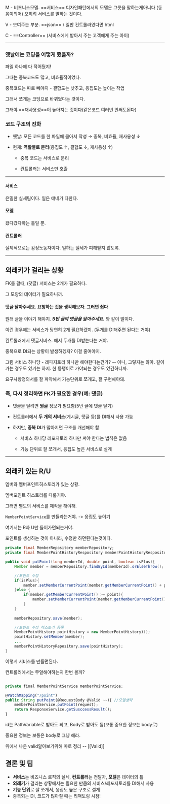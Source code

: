 M - 비즈니스모델. ==서비스==
	디자인패턴에서의 모델은 그릇을 말하는게아니다 (동음이의어)
	오히려 서비스를 말하는 것이다.

V - 보여주는 부분. ==json== / 일반 컨트롤러였다면 html

C - ==Controller== (서비스에게 받아서 주는 고객에게 주는 아이)

---

### 옛날에는 코딩을 어떻게 했을까?

파일 하나에 다 적어뒀지!

그때는 중복코드도 많고, 비효율적이었다.

중복코드는 따로 빼야지 - 결합도는 낮추고, 응집도는 높이는 작업

그래서 쪼개는 코딩으로 바뀌었다는 것이다.

그래야 ==재사용성==이 높아지는 것이다(같은코드 여러번 안써도된다)


### 코드 구조의 진화

- 옛날: 모든 코드를 한 파일에 몰아서 작성 → 중복, 비효율, 재사용성 ↓
    
- 현재: **역할별로 분리**(응집도 ↑, 결합도 ↓, 재사용성 ↑)
    
    - 중복 코드는 서비스로 분리
        
    - 컨트롤러는 서비스만 호출


---

#### 서비스
은밀한 실세팀이다. 일은 얘네가 다한다.


#### 모델
왔다갔다하는 틀일 뿐.


#### 컨트롤러
실제적으로는 감정노동자이다. 일하는 실세가 피해받지 않도록.

----

## 외래키가 걸리는 상황

FK를 걸때, (댓글) 서비스는 2개가 필요하다.

그 모양의 데이터가 필요하니까.


#### 댓글 달아주세요. 요청하는 것을 생각해보자. 그러면 쉽다

원래 글을 이야기 해야지. ***5번 글의 댓글을 달아주세요.*** 와 같이 말이다.

이런 경우에는 서비스가 당연히 2개 필요하겠지. (두개를 DI해주면 된다는 거야)

컨트롤러에서 댓글서비스. 해서 두개를 DI받는다는 거야.

중복으로 DI되는 상황이 발생하겠지? 이걸 줄여야지.

그럼 서비스 하나당 - 레파지토리 하나만 해야한다는건가?  -- 아니, 그렇지는 않아. 같이 가는 경우도 있기는 하지. 한 뭉탱이로 가야되는 경우도 있긴하니까. 

요구사항정의서를 잘 파악해서 기능단위로 쪼개고, 잘 구현해야돼.


### 즉, 다시 정리하면 FK가 필요한 경우(예: 댓글)

- 댓글을 달려면 **원글** 정보가 필요함(5번 글에 댓글 달기)
    
- 컨트롤러에서 **두 개의 서비스**(게시글, 댓글 등)를 DI해서 사용 가능
    
- 하지만, **중복 DI**가 많아지면 구조를 개선해야 함
    
    - 서비스 하나당 레포지토리 하나만 써야 한다는 법칙은 없음
        
    - 기능 단위로 잘 쪼개서, 응집도 높은 서비스로 설계


---

## 외래키 있는 R/U

멤버와 멤버포인트히스토리가 있는 상황.

멤버포인트 히스토리를 다룰거야.

그러면 별도의 서비스를 제작을 해야해. 

`MemberPointService`를 만들라는거야.  -> 응집도 높이기

여기서는 R과 U만 들어가면되는거야.

포인트를 생성하는 것이 아니라, 수정만 하면된다는것이다.

```java
private final MemberRepository memberRepository;
private final MemberPointHistoryRespository memberPointHistoryRespository;

public void putPoint(long memberId, double point, boolean isPlus){
	Member member = memberRepository.findById(memberId).orElseThrow();

	//포인트 수정
	if(isPlus){ 
		member.setMemberCurrentPoint(member.getMemberCurrentPoint() + point);
	}else {
		if(member.getMemberCurrentPoint() >= point){
			member.setMemberCurrentPoint(member.getMemberCurrentPoint() - point);
		}		
	}
	
	memberRepository.save(member);

	//포인트 수정 히스토리 등록
	MemberPointHistory pointHistory = new MemberPointHistory)();
	pointHistory.setMember(member);
	...
	memberPointHistoryRepository.save(pointHistory);
}
```


이렇게 서비스를 만들면된다.

컨트롤러에서는 무얼해야하는지 한번 볼까?

```js

private final MemberPointService memberPointService;

@PatchMapping("/point")
public String putPoint(@RequestBody @Valid ~~){ //모델생략
	memberPointService.putPoint(request);
	return ResponseService.getSusccessResult();
}


```

id는 PathVariable로 받아도 되고, Body로 받아도 됨(보통 중요한 정보는 body로)

중요한 정보는 보통은 body로 그냥 해라.

위에서 나온 valid알아보기위해 따로 정리 -- [[Valid]]




## 결론 및 팁

- **서비스**는 비즈니스 로직의 실세, **컨트롤러**는 전달자, **모델**은 데이터의 틀
- **외래키**가 걸리는 상황에서는 필요한 만큼의 서비스/레포지토리를 DI해서 사용
- **기능 단위**로 잘 쪼개서, 응집도 높은 구조로 설계
- 중복되는 DI, 코드가 많아질 때는 리팩토링 시점!



